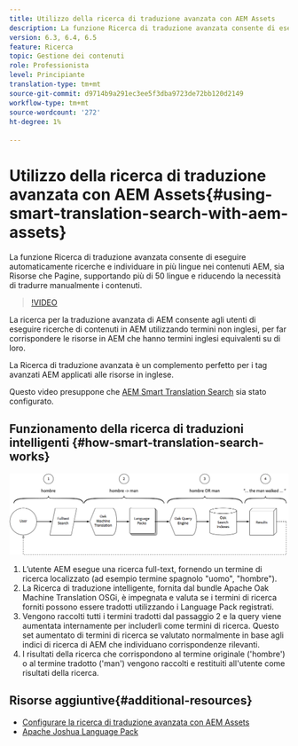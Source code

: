 ```yaml
---
title: Utilizzo della ricerca di traduzione avanzata con AEM Assets
description: La funzione Ricerca di traduzione avanzata consente di eseguire automaticamente ricerche e individuare in più lingue nei contenuti AEM, sia Risorse che Pagine, supportando più di 50 lingue e riducendo la necessità di tradurre manualmente i contenuti.
version: 6.3, 6.4, 6.5
feature: Ricerca
topic: Gestione dei contenuti
role: Professionista
level: Principiante
translation-type: tm+mt
source-git-commit: d9714b9a291ec3ee5f3dba9723de72bb120d2149
workflow-type: tm+mt
source-wordcount: '272'
ht-degree: 1%

---
```



# Utilizzo della ricerca di traduzione avanzata con AEM Assets{#using-smart-translation-search-with-aem-assets}

La funzione Ricerca di traduzione avanzata consente di eseguire automaticamente ricerche e individuare in più lingue nei contenuti AEM, sia Risorse che Pagine, supportando più di 50 lingue e riducendo la necessità di tradurre manualmente i contenuti.

>[!VIDEO](https://video.tv.adobe.com/v/21297/?quality=9&learn=on)

La ricerca per la traduzione avanzata di AEM consente agli utenti di eseguire ricerche di contenuti in AEM utilizzando termini non inglesi, per far corrispondere le risorse in AEM che hanno termini inglesi equivalenti su di loro.

La Ricerca di traduzione avanzata è un complemento perfetto per i tag avanzati AEM applicati alle risorse in inglese.

Questo video presuppone che [AEM Smart Translation Search](smart-translation-search-technical-video-setup.md) sia stato configurato.

## Funzionamento della ricerca di traduzioni intelligenti {#how-smart-translation-search-works}

![Diagramma del flusso di ricerca della traduzione intelligente](assets/smart-translation-search-flow.png)

1. L’utente AEM esegue una ricerca full-text, fornendo un termine di ricerca localizzato (ad esempio termine spagnolo &quot;uomo&quot;, &quot;hombre&quot;).
2. La Ricerca di traduzione intelligente, fornita dal bundle Apache Oak Machine Translation OSGi, è impegnata e valuta se i termini di ricerca forniti possono essere tradotti utilizzando i Language Pack registrati.
3. Vengono raccolti tutti i termini tradotti dal passaggio 2 e la query viene aumentata internamente per includerli come termini di ricerca. Questo set aumentato di termini di ricerca se valutato normalmente in base agli indici di ricerca di AEM che individuano corrispondenze rilevanti.
4. I risultati della ricerca che corrispondono al termine originale (&#39;hombre&#39;) o al termine tradotto (&#39;man&#39;) vengono raccolti e restituiti all&#39;utente come risultati della ricerca.

## Risorse aggiuntive{#additional-resources}

* [Configurare la ricerca di traduzione avanzata con AEM Assets](smart-translation-search-technical-video-setup.md)
* [Apache Joshua Language Pack](https://cwiki.apache.org/confluence/display/JOSHUA/Language+Packs)